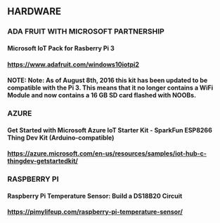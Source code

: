 ## HARDWARE

### ADA FRUIT WITH MICROSOFT PARTNERSHIP

#### Microsoft IoT Pack for Rasberry Pi 3
#### https://www.adafruit.com/windows10iotpi2
#### NOTE: Note: As of August 8th, 2016 this kit has been updated to be compatible with the Pi 3.  This means that it no longer contains a WiFi Module and now contains a 16 GB SD card flashed with NOOBs.

### AZURE

#### Get Started with Microsoft Azure IoT Starter Kit - SparkFun ESP8266 Thing Dev Kit (Arduino-compatible)
#### https://azure.microsoft.com/en-us/resources/samples/iot-hub-c-thingdev-getstartedkit/

### RASPBERRY PI

#### Raspberry Pi Temperature Sensor: Build a DS18B20 Circuit
#### https://pimylifeup.com/raspberry-pi-temperature-sensor/
